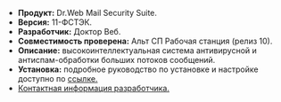 * **Продукт:** Dr.Web Mail Security Suite.
* **Версия:** 11-ФСТЭК.
* **Разработчик:** Доктор Веб.
* **Совместимость проверена:** Альт СП Рабочая станция (релиз 10).
* **Описание:**
высокоинтеллектуальная система антивирусной и антиспам-обработки больших потоков сообщений.
* **Установка:**
подробное руководство по установке и настройке доступно по [ссылке.](https://download.geo.drweb.com/pub/drweb/unix/mail/11.1/documentation/html/ru/index.html?install_uninstall.htm)
* [Контактная информация разработчика.](https://www.drweb.ru/)
